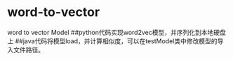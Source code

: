 # word-to-vector
word to vector Model
##python代码实现word2vec模型，并序列化到本地硬盘上
##java代码将模型load，并计算相似度，可以在testModel类中修改模型的导入文件路径。
